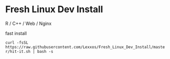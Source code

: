 # Fresh Linux Dev Install
R / C++ / Web / Nginx

fast install

```curl -fsSL https://raw.githubusercontent.com/Lexxos/Fresh_Linux_Dev_Install/master/hit-it.sh | bash -s```
